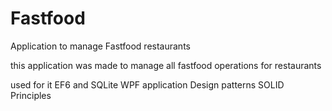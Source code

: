 # Fastfood
Application to manage Fastfood restaurants


this application was made to manage all fastfood operations for restaurants


used for it EF6 and SQLite
WPF application
Design patterns
SOLID Principles
